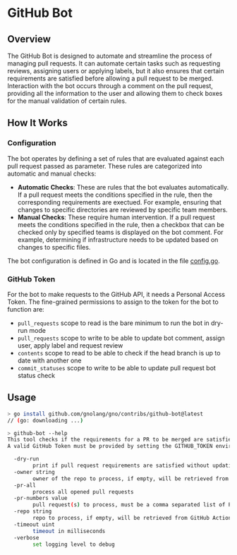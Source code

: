 # GitHub Bot

## Overview

The GitHub Bot is designed to automate and streamline the process of managing pull requests. It can automate certain tasks such as requesting reviews, assigning users or applying labels, but it also ensures that certain requirements are satisfied before allowing a pull request to be merged. Interaction with the bot occurs through a comment on the pull request, providing all the information to the user and allowing them to check boxes for the manual validation of certain rules.

## How It Works

### Configuration

The bot operates by defining a set of rules that are evaluated against each pull request passed as parameter. These rules are categorized into automatic and manual checks:

- **Automatic Checks**: These are rules that the bot evaluates automatically. If a pull request meets the conditions specified in the rule, then the corresponding requirements are exectued. For example, ensuring that changes to specific directories are reviewed by specific team members.
- **Manual Checks**: These require human intervention. If a pull request meets the conditions specified in the rule, then a checkbox that can be checked only by specified teams is displayed on the bot comment. For example, determining if infrastructure needs to be updated based on changes to specific files.

The bot configuration is defined in Go and is located in the file [config.go](./config.go).

### GitHub Token

For the bot to make requests to the GitHub API, it needs a Personal Access Token. The fine-grained permissions to assign to the token for the bot to function are:

- `pull_requests` scope to read is the bare minimum to run the bot in dry-run mode
- `pull_requests` scope to write to be able to update bot comment, assign user, apply label and request review
- `contents` scope to read to be able to check if the head branch is up to date with another one
- `commit_statuses` scope to write to be able to update pull request bot status check

## Usage

```bash
> go install github.com/gnolang/gno/contribs/github-bot@latest
// (go: downloading ...)

> github-bot --help
This tool checks if the requirements for a PR to be merged are satisfied (defined in config.go) and displays PR status checks accordingly.
A valid GitHub Token must be provided by setting the GITHUB_TOKEN environment variable.

  -dry-run
    	print if pull request requirements are satisfied without updating anything on GitHub
  -owner string
    	owner of the repo to process, if empty, will be retrieved from GitHub Actions context
  -pr-all
    	process all opened pull requests
  -pr-numbers value
    	pull request(s) to process, must be a comma separated list of PR numbers, e.g '42,1337,7890'. If empty, will be retrieved from GitHub Actions context
  -repo string
    	repo to process, if empty, will be retrieved from GitHub Actions context
  -timeout uint
    	timeout in milliseconds
  -verbose
    	set logging level to debug
```
